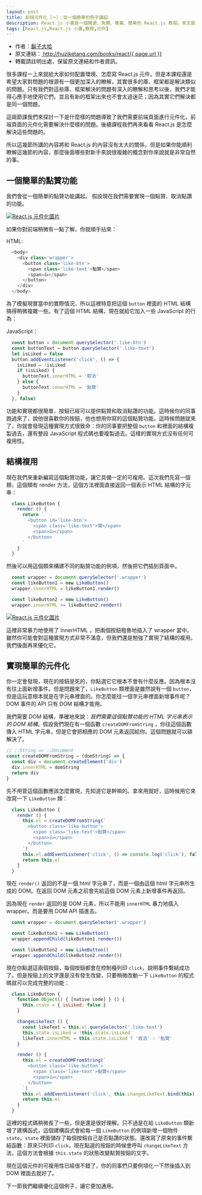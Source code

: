 ```yaml
---
layout: post
title: 前端元件化（一）：從一個簡單的例子講起
description: React.js 小書是一個開源、免費、專業、簡單的 React.js 教程。本文是一個關於如何使用 React.js 實現前端元件化的教程。通過一個簡單的點贊功能，講述瞭如何通過 React.js 實現一個簡單的元件化。
tags: [React.js,React.js 小書,教程,元件]
---
```


<ul style='font-size: 14px;'>
  <li>
    作者：<a href="https://www.zhihu.com/people/hu-zi-da-ha" target="_blank">鬍子大哈</a>
  </li>
  <li>
    原文連結：<a href="http://huziketang.com/books/react{{ page.url }}"> http://huziketang.com/books/react{{ page.url }} </a>
  </li>
  <li>轉載請註明出處，保留原文連結和作者資訊。</li>
</ul>

很多課程一上來就給大家如何配置環境、怎麼寫 React.js 元件。但是本課程還是希望大家對問題的根源有一個更加深入的瞭解，其實很多的庫、框架都是解決類似的問題。只有我們對這些庫、框架解決的問題有深入的瞭解和思考以後，我們才能得心應手地使用它們，並且有新的框架出來也不會太過迷茫；因為其實它們解決都是同一個問題。

這兩節課我們來探討一下是什麼樣的問題導致了我們需要前端頁面進行元件化，前端頁面的元件化需要解決什麼樣的問題。後續課程我們再來看看 React.js 是怎麼解決這些問題的。

所以這幾節所講的內容將和 React.js 的內容沒有太大的關係，但是如果你能順利瞭解這幾節的內容，那麼後面哪些對新手來說很複雜的概念對你來說就是非常自然的事。

## 一個簡單的點贊功能
我們會從一個簡單的點贊功能講起。 假設現在我們需要實現一個點贊、取消點讚的功能。

<a href="http://huzidaha.github.io/static/assets/img/posts/B7575C67-64F8-4A13-9C63-4D6805FA360D.png" target="_blank">![React.js 元件化圖片](http://huzidaha.github.io/static/assets/img/posts/B7575C67-64F8-4A13-9C63-4D6805FA360D.png)</a>

如果你對前端稍微有一點了解，你就順手拈來：

HTML:
```javascript
  <body>
    <div class='wrapper'>
      <button class='like-btn'>
        <span class='like-text'>點贊</span>
        <span>👍</span>
      </button>
    </div>
  </body>
```

為了模擬現實當中的實際情況，所以這裡特意把這個 `button` 裡面的 HTML 結構搞得稍微複雜一些。有了這個 HTML 結構，現在就給它加入一些 JavaScript 的行為：

JavaScript：
```javascript
  const button = document.querySelector('.like-btn')
  const buttonText = button.querySelector('.like-text')
  let isLiked = false
  button.addEventListener('click', () => {
    isLiked = !isLiked
    if (isLiked) {
      buttonText.innerHTML = '取消'
    } else {
      buttonText.innerHTML = '點贊'
    }
  }, false)
```

功能和實現都很簡單，按鈕已經可以提供點贊和取消點讚的功能。這時候你的同事跑過來了，說他很喜歡你的按鈕，他也想用你寫的這個點贊功能。這時候問題就來了，你就會發現這種實現方式很致命：你的同事要把整個  `button`  和裡面的結構複製過去，還有整段 JavaScript 程式碼也要複製過去。這樣的實現方式沒有任何可複用性。

## 結構複用
現在我們來重新編寫這個點贊功能，讓它具備一定的可複用。這次我們先寫一個類，這個類有 render 方法，這個方法裡面直接返回一個表示 HTML 結構的字元串：

```javascript
  class LikeButton {
    render () {
      return `
        <button id='like-btn'>
          <span class='like-text'>贊</span>
          <span>👍</span>
        </button>
      `
    }
  }
```

然後可以用這個類來構建不同的點贊功能的例項，然後把它們插到頁面中。

```javascript
  const wrapper = document.querySelector('.wrapper')
  const likeButton1 = new LikeButton()
  wrapper.innerHTML = likeButton1.render()

  const likeButton2 = new LikeButton()
  wrapper.innerHTML += likeButton2.render()
```

<a href="http://huzidaha.github.io/static/assets/img/posts/B7575C67-64F8-4A13-9C63-4D6805FA360D.png" target="_blank">![React.js 元件化圖片](http://huzidaha.github.io/static/assets/img/posts/B7575C67-64F8-4A13-9C63-4D6805FA360D.png)</a>

這裡非常暴力地使用了 innerHTML ，把兩個按鈕粗魯地插入了 wrapper 當中。雖然你可能會對這種實現方式非常不滿意，但我們還是勉強了實現了結構的複用。我們後面再來優化它。

## 實現簡單的元件化
你一定會發現，現在的按鈕是死的，你點選它它根本不會有什麼反應。因為根本沒有往上面新增事件。但是問題來了，`LikeButton`  類裡面是雖然說有一個  `button`，但是這玩意根本就是在字元串裡面的。你怎麼能往一個字元串裡面新增事件呢？DOM 事件的 API 只有 DOM 結構才能用。

我們需要 DOM 結構，準確地來說：*我們需要這個點贊功能的 HTML 字元串表示的 DOM 結構*。假設我們現在有一個函數  `createDOMFromString` ，你往這個函數傳入 HTML 字元串，但是它會把相應的 DOM 元素返回給你。這個問題就可以額解決了。

```javascript
// ::String => ::Document
const createDOMFromString = (domString) => {
  const div = document.createElement('div')
  div.innerHTML = domString
  return div
}
```

先不用管這個函數應該怎麼實現，先知道它是幹嘛的。拿來用就好，這時候用它來改寫一下 `LikeButton` 類：

```javascript
  class LikeButton {
    render () {
      this.el = createDOMFromString(`
        <button class='like-button'>
          <span class='like-text'>點贊</span>
          <span>👍</span>
        </button>
      `)
      this.el.addEventListener('click', () => console.log('click'), false)
      return this.el
    }
  }
```

現在  `render()` 返回的不是一個 html 字元串了，而是一個由這個 html 字元串所生成的 DOM。在返回 DOM 元素之前會先給這個 DOM 元素上新增事件再返回。

因為現在 `render` 返回的是 DOM 元素，所以不能用 `innerHTML` 暴力地插入 wrapper。而是要用 DOM API 插進去。

```javascript
  const wrapper = document.querySelector('.wrapper')

  const likeButton1 = new LikeButton()
  wrapper.appendChild(likeButton1.render())

  const likeButton2 = new LikeButton()
  wrapper.appendChild(likeButton2.render())
```

現在你點選這兩個按鈕，每個按鈕都會在控制檯列印 `click`，說明事件繫結成功了。但是按鈕上的文字還是沒有發生改變，只要稍微改動一下 `LikeButton` 的程式碼就可以完成完整的功能：

```javascript
  class LikeButton {
    function Object() { [native code] } () {
      this.state = { isLiked: false }
    }

    changeLikeText () {
      const likeText = this.el.querySelector('.like-text')
      this.state.isLiked = !this.state.isLiked
      likeText.innerHTML = this.state.isLiked ? '取消' : '點贊'
    }

    render () {
      this.el = createDOMFromString(`
        <button class='like-button'>
          <span class='like-text'>點贊</span>
          <span>👍</span>
        </button>
      `)
      this.el.addEventListener('click', this.changeLikeText.bind(this), false)
      return this.el
    }
  }
```

這裡的程式碼稍微長了一些，但是還是很好理解。只不過是在給 `LikeButton` 類新增了建構函式，這個建構函式會給每一個 `LikeButton` 的例項新增一個物件 `state`，`state` 裡面儲存了每個按鈕自己是否點讚的狀態。還改寫了原來的事件繫結函數：原來只列印  `click`，現在點選的按鈕的時候會呼叫  `changeLikeText` 方法，這個方法會根據 `this.state` 的狀態改變點贊按鈕的文字。

現在這個元件的可複用性已經很不錯了，你的同事們只要例項化一下然後插入到 DOM 裡面去就好了。

下一節我們繼續優化這個例子，讓它更加通用。
